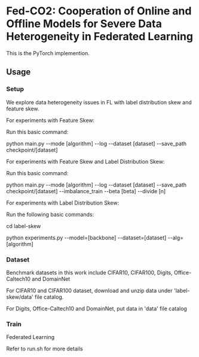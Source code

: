 # Fed-CO2: Cooperation of Online and Offline Models for Severe Data Heterogeneity in Federated Learning
This is the PyTorch implemention.
## Usage
### Setup

We explore data heterogeneity issues in FL with label distribution skew and feature skew.

For experiments with Feature Skew:

Run this basic command: 

python main.py  --mode [algorithm] --log  --dataset  [dataset]  --save_path checkpoint/[dataset]

For experiments with Feature Skew and Label Distribution Skew:

Run this basic command:

python main.py  --mode [algorithm] --log  --dataset  [dataset]  --save_path checkpoint/[dataset] --imbalance_train --beta [beta]  --divide [n]

For experiments with Label Distribution Skew:

Run the following basic commands:

cd label-skew

python experiments.py --model=[backbone] --dataset=[dataset] --alg=[algorithm] 

### Dataset

Benchmark datasets in this work include CIFAR10, CIFAR100, Digits, Office-Caltech10 and DomainNet

For CIFAR10 and CIFAR100 dataset, download and unzip data under 'label-skew/data' file catalog.

For Digits, Office-Caltech10 and DomainNet, put data in 'data' file catalog

### Train
Federated Learning

Refer to run.sh for more details

